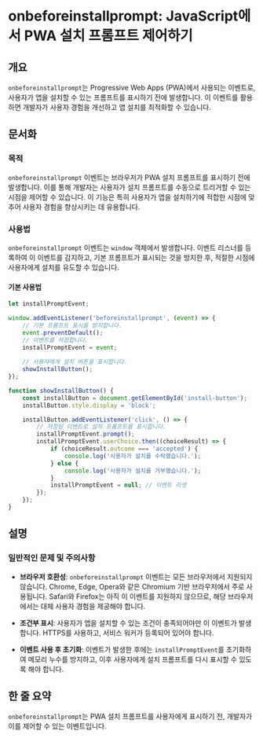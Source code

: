 <!--
Meta Description: # onbeforeinstallprompt: JavaScript에서 PWA 설치 프롬프트 제어하기 ## 개요 `onbeforeinstallprompt`는 Progressive Web Apps (PWA)에서 사용되는 이벤트로, 사용자가 앱을 설치할 수 있는 프롬프트를 표...
Meta Keywords: onbeforeinstallprompt, 사용자가, 프롬프트를, installpromptevent, pwa
-->

# onbeforeinstallprompt: JavaScript에서 PWA 설치 프롬프트 제어하기

## 개요
`onbeforeinstallprompt`는 Progressive Web Apps (PWA)에서 사용되는 이벤트로, 사용자가 앱을 설치할 수 있는 프롬프트를 표시하기 전에 발생합니다. 이 이벤트를 활용하면 개발자가 사용자 경험을 개선하고 앱 설치를 최적화할 수 있습니다.

## 문서화
### 목적
`onbeforeinstallprompt` 이벤트는 브라우저가 PWA 설치 프롬프트를 표시하기 전에 발생합니다. 이를 통해 개발자는 사용자가 설치 프롬프트를 수동으로 트리거할 수 있는 시점을 제어할 수 있습니다. 이 기능은 특히 사용자가 앱을 설치하기에 적합한 시점에 맞추어 사용자 경험을 향상시키는 데 유용합니다.

### 사용법
`onbeforeinstallprompt` 이벤트는 `window` 객체에서 발생합니다. 이벤트 리스너를 등록하여 이 이벤트를 감지하고, 기본 프롬프트가 표시되는 것을 방지한 후, 적절한 시점에 사용자에게 설치를 유도할 수 있습니다.

#### 기본 사용법
```javascript
let installPromptEvent;

window.addEventListener('beforeinstallprompt', (event) => {
    // 기본 프롬프트 표시를 방지합니다.
    event.preventDefault();
    // 이벤트를 저장합니다.
    installPromptEvent = event;
    
    // 사용자에게 설치 버튼을 표시합니다.
    showInstallButton();
});

function showInstallButton() {
    const installButton = document.getElementById('install-button');
    installButton.style.display = 'block';

    installButton.addEventListener('click', () => {
        // 저장된 이벤트로 설치 프롬프트를 표시합니다.
        installPromptEvent.prompt();
        installPromptEvent.userChoice.then((choiceResult) => {
            if (choiceResult.outcome === 'accepted') {
                console.log('사용자가 설치를 수락했습니다.');
            } else {
                console.log('사용자가 설치를 거부했습니다.');
            }
            installPromptEvent = null; // 이벤트 리셋
        });
    });
}
```

## 설명
### 일반적인 문제 및 주의사항
- **브라우저 호환성**: `onbeforeinstallprompt` 이벤트는 모든 브라우저에서 지원되지 않습니다. Chrome, Edge, Opera와 같은 Chromium 기반 브라우저에서 주로 사용됩니다. Safari와 Firefox는 아직 이 이벤트를 지원하지 않으므로, 해당 브라우저에서는 대체 사용자 경험을 제공해야 합니다.
  
- **조건부 표시**: 사용자가 앱을 설치할 수 있는 조건이 충족되어야만 이 이벤트가 발생합니다. HTTPS를 사용하고, 서비스 워커가 등록되어 있어야 합니다.

- **이벤트 사용 후 초기화**: 이벤트가 발생한 후에는 `installPromptEvent`를 초기화하여 메모리 누수를 방지하고, 이후 사용자에게 설치 프롬프트를 다시 표시할 수 있도록 해야 합니다.

## 한 줄 요약
`onbeforeinstallprompt`는 PWA 설치 프롬프트를 사용자에게 표시하기 전, 개발자가 이를 제어할 수 있는 이벤트입니다.